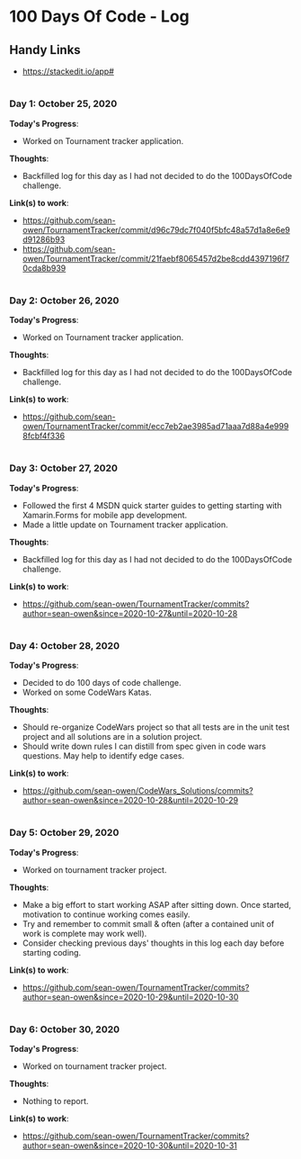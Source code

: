 # 100 Days Of Code - Log

## Handy Links
- https://stackedit.io/app#

#

### Day 1: October 25, 2020

**Today's Progress**:  
- Worked on Tournament tracker application.

**Thoughts**: 
- Backfilled log for this day as I had not decided to do the 100DaysOfCode challenge.

**Link(s) to work**: 
- https://github.com/sean-owen/TournamentTracker/commit/d96c79dc7f040f5bfc48a57d1a8e6e9d91286b93
- https://github.com/sean-owen/TournamentTracker/commit/21faebf8065457d2be8cdd4397196f70cda8b939

#

### Day 2: October 26, 2020

**Today's Progress**: 
- Worked on Tournament tracker application.

**Thoughts**: 
- Backfilled log for this day as I had not decided to do the 100DaysOfCode challenge.

**Link(s) to work**: 
- https://github.com/sean-owen/TournamentTracker/commit/ecc7eb2ae3985ad71aaa7d88a4e9998fcbf4f336

#

### Day 3: October 27, 2020

**Today's Progress**:
- Followed the first 4 MSDN quick starter guides to getting starting with Xamarin.Forms for mobile app development. 
- Made a little update on Tournament tracker application.

**Thoughts**: 
- Backfilled log for this day as I had not decided to do the 100DaysOfCode challenge.

**Link(s) to work**: 
- https://github.com/sean-owen/TournamentTracker/commits?author=sean-owen&since=2020-10-27&until=2020-10-28

#

### Day 4: October 28, 2020

**Today's Progress**: 
- Decided to do 100 days of code challenge.
- Worked on some CodeWars Katas.

**Thoughts**: 
- Should re-organize CodeWars project so that all tests are in the unit test project and all solutions are in a solution project.
- Should write down rules I can distill from spec given in code wars questions. May help to identify edge cases.

**Link(s) to work**: 
- https://github.com/sean-owen/CodeWars_Solutions/commits?author=sean-owen&since=2020-10-28&until=2020-10-29

#

### Day 5: October 29, 2020

**Today's Progress**: 
- Worked on tournament tracker project.

**Thoughts**: 
- Make a big effort to start working ASAP after sitting down. Once started, motivation to continue working comes easily.
- Try and remember to commit small & often (after a contained unit of work is complete may work well).
- Consider checking previous days' thoughts in this log each day before starting coding.

**Link(s) to work**: 
- https://github.com/sean-owen/TournamentTracker/commits?author=sean-owen&since=2020-10-29&until=2020-10-30

#

### Day 6: October 30, 2020

**Today's Progress**: 
- Worked on tournament tracker project.

**Thoughts**: 
- Nothing to report.

**Link(s) to work**: 
- https://github.com/sean-owen/TournamentTracker/commits?author=sean-owen&since=2020-10-30&until=2020-10-31
